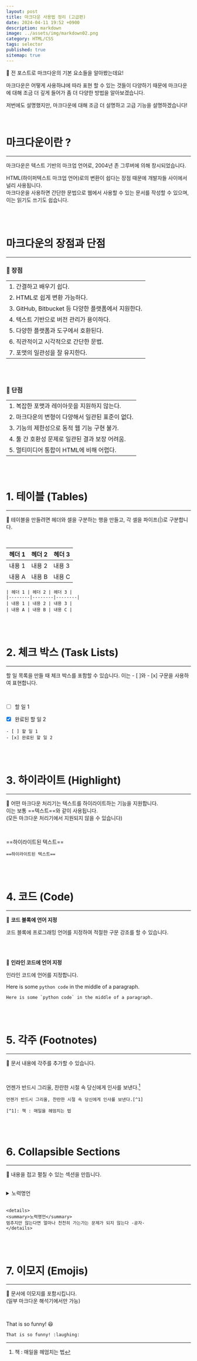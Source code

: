 ```yaml
---
layout: post
title: 마크다운 사용법 정리 (고급편)
date: 2024-04-11 19:52 +0900
description: markdown
image: ../assets/img/markdown02.png
category: HTML/CSS
tags: selector
published: true
sitemap: true
---
```


🔖 전 포스트로 마크다운의 기본 요소들을 알아봤는데요!   

마크다운은 어떻게 사용하냐에 따라 표현 할 수 있는 것들이 다양하기 때문에 마크다운에 대해 조금 더 깊게 들어가 좀 더 다양한 방법을 알아보겠습니다.

저번에도 설명했지만, 마크다운에 대해 조금 더 설명하고 고급 기능을 설명하겠습니다!

<br>

# **마크다운이란 ?**
---
마크다운은 텍스트 기반의 마크업 언어로, 2004년 존 그루버에 의해 창시되었습니다. 

HTML(하이퍼텍스트 마크업 언어)로의 변환이 쉽다는 장점 때문에 개발자들 사이에서 널리 사용됩니다.    
마크다운을 사용하면 간단한 문법으로 웹에서 사용할 수 있는 문서를 작성할 수 있으며, 이는 읽기도 쓰기도 쉽습니다. 

<br>
<br>

# **마크다운의 장점과 단점** 
---
### 🌱 장점

|  |
|------|
| 1. 간결하고 배우기 쉽다. |
| 2. HTML로 쉽게 변환 가능하다. |
| 3. GitHub, Bitbucket 등 다양한 플랫폼에서 지원한다. |
| 4. 텍스트 기반으로 버전 관리가 용이하다. |
| 5. 다양한 플랫폼과 도구에서 호환된다. |
| 6. 직관적이고 시각적으로 간단한 문법. |
| 7. 포맷의 일관성을 잘 유지한다. |

<br>
<br>

### 🌱 단점

| |
|------|
| 1. 복잡한 포맷과 레이아웃을 지원하지 않는다. |
| 2. 마크다운의 변형이 다양해서 일관된 표준이 없다. |
| 3. 기능의 제한성으로 동적 웹 기능 구현 불가. |
| 4. 툴 간 호환성 문제로 일관된 결과 보장 어려움. |
| 5. 멀티미디어 통합이 HTML에 비해 어렵다. |

<br>
<br>

# **1. 테이블 (Tables)**
---
📌 테이블을 만들려면 헤더와 셀을 구분하는 행을 만들고, 각 셀을 파이프(|)로 구분합니다.

<br>


| 헤더 1 | 헤더 2 | 헤더 3 |
|--------|--------|--------|
| 내용 1 | 내용 2 | 내용 3 |
| 내용 A | 내용 B | 내용 C |

```
| 헤더 1 | 헤더 2 | 헤더 3 |
|--------|--------|--------|
| 내용 1 | 내용 2 | 내용 3 |
| 내용 A | 내용 B | 내용 C |

```

<br>
<br>

# **2. 체크 박스 (Task Lists)**
---

할 일 목록을 만들 때 체크 박스를 포함할 수 있습니다. 이는 - [ ]와 - [x] 구문을 사용하여 표현합니다.

<br>

- [ ] 할 일 1
- [x] 완료된 할 일 2


```
- [ ] 할 일 1
- [x] 완료된 할 일 2
```

<br>
<br>

# **3.  하이라이트 (Highlight)** 
---

📌 어떤 마크다운 처리기는 텍스트를 하이라이트하는 기능을 지원합니다.    
이는 보통 ==텍스트==와 같이 사용됩니다.    
(모든 마크다운 처리기에서 지원되지 않을 수 있습니다)   

<br>

==하이라이트된 텍스트==

```
==하이라이트된 텍스트==
```

<br>
<br>


# **4. 코드 (Code)**
---

📌 **코드 블록에 언어 지정**

코드 블록에 프로그래밍 언어를 지정하여 적절한 구문 강조를 할 수 있습니다.

<br>
<br>

📌 **인라인 코드에 언어 지정**

인라인 코드에 언어를 지정합니다.

Here is some `python code` in the middle of a paragraph.


```
Here is some `python code` in the middle of a paragraph.
```

<br>
<br>


# **5. 각주 (Footnotes)**
---
📌 문서 내용에 각주를 추가할 수 있습니다.

<br>

언젠가 반드시 그리울, 찬란한 시절 속 당신에게 인사를 보낸다.[^1]

[^1]: 책 : 매일을 헤엄치는 법 

```
언젠가 반드시 그리울, 찬란한 시절 속 당신에게 인사를 보낸다.[^1]

[^1]: 책 : 매일을 헤엄치는 법 
```

<br>
<br>

# **6. Collapsible Sections**
---

📌 내용을 접고 펼칠 수 있는 섹션을 만듭니다.

<br>

<details>
<summary>노력명언</summary>
멈추지만 않는다면 얼마나 천천히 가는가는 문제가 되지 않는다
-공자-
</details>

<br>

```
<details>
<summary>노력명언</summary>
멈추지만 않는다면 얼마나 천천히 가는가는 문제가 되지 않는다 -공자-
</details>
```

<br>
<br>

# **7. 이모지 (Emojis)**
---

📌 문서에 이모지를 포함시킵니다.    
(일부 마크다운 해석기에서만 가능)

<br>

That is so funny! :laughing:

```
That is so funny! :laughing:
```


     